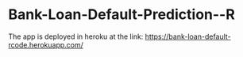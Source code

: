 # Bank-Loan-Default-Prediction--R

The app is deployed in heroku at the link: https://bank-loan-default-rcode.herokuapp.com/
